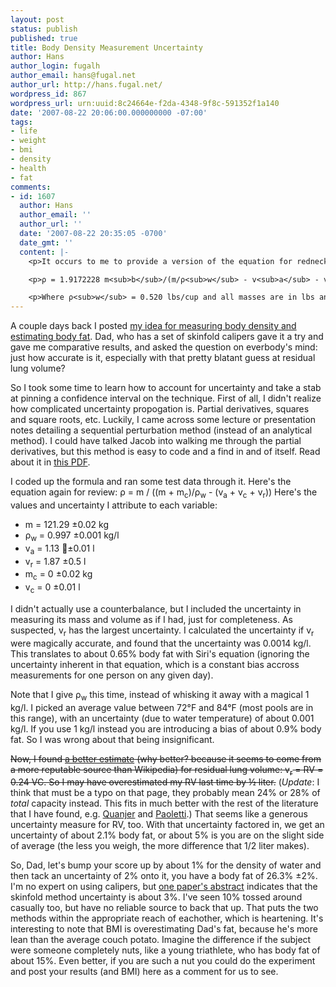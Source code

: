 ```yaml
---
layout: post
status: publish
published: true
title: Body Density Measurement Uncertainty
author: Hans
author_login: fugalh
author_email: hans@fugal.net
author_url: http://hans.fugal.net/
wordpress_id: 867
wordpress_url: urn:uuid:8c24664e-f2da-4348-9f8c-591352f1a140
date: '2007-08-22 20:06:00.000000000 -07:00'
tags:
- life
- weight
- bmi
- density
- health
- fat
comments:
- id: 1607
  author: Hans
  author_email: ''
  author_url: ''
  date: '2007-08-22 20:35:05 -0700'
  date_gmt: ''
  content: |-
    <p>It occurs to me to provide a version of the equation for rednecks (those of you still using nonmetric units): </p>

    <p>ρ = 1.9172228 m<sub>b</sub>/(m/ρ<sub>w</sub> - v<sub>a</sub> - v<sub>r</sub> - v<sub>c</sub>)</p>

    <p>Where ρ<sub>w</sub> = 0.520 lbs/cup and all masses are in lbs and all volumes are in cups. The result is still in kg/l.</p>
---
```

<p>A couple days back I posted <a href="http://hans.fugal.net/blog/2007/08/20/measure-your-body-density.html">my idea for measuring body density and estimating
body
fat</a>.
Dad, who has a set of skinfold calipers gave it a try and gave me comparative
results, and asked the question on everbody's mind: just how accurate is it,
especially with that pretty blatant guess at residual lung volume?</p>

<p>So I took some time to learn how to account for uncertainty and take a stab at
pinning a confidence interval on the technique. First of all, I didn't realize
how complicated uncertainty propogation is. Partial derivatives, squares and
square roots, etc. Luckily, I came across some lecture or presentation notes
detailing a sequential perturbation method (instead of an analytical method). I
could have talked Jacob into walking me through the partial derivatives, but
this method is easy to code and a find in and of itself. Read about it in <a href="http://web.cecs.pdx.edu/~gerry/class/ME449/lectures/pdf/uncertaintySlides_2up.pdf">this
PDF</a>.</p>

<p>I coded up the formula and ran some test data through it. Here's the equation
again for review: ρ = m / ((m + m<sub>c</sub>)/ρ<sub>w</sub> - (v<sub>a</sub> +
v<sub>c</sub> + v<sub>r</sub>)) Here's the values and uncertainty I attribute
to each variable: </p>

<ul>
<li>m = 121.29 ±0.02 kg</li>
<li>ρ<sub>w</sub> = 0.997 ±0.001 kg/l</li>
<li>v<sub>a</sub> = 1.13 ±ٍ0.01 l</li>
<li>v<sub>r</sub> = 1.87 ±0.5 l</li>
<li>m<sub>c</sub> = 0 ±0.02 kg</li>
<li>v<sub>c</sub> = 0 ±0.01 l</li>
</ul>

<p>I didn't actually use a counterbalance, but I included the uncertainty in
measuring its mass and volume as if I had, just for completeness. As suspected,
v<sub>r</sub> has the largest uncertainty. I calculated the uncertainty if
v<sub>r</sub> were magically accurate, and found that the uncertainty was
0.0014 kg/l. This translates to about 0.65% body fat with Siri's equation
(ignoring the uncertainty inherent in that equation, which is a constant bias
accross measurements for one person on any given day). </p>

<p>Note that I give ρ<sub>w</sub> this time, instead of whisking it away with a
magical 1 kg/l. I picked an average value between 72°F and 84°F (most pools are
in this range), with an uncertainty (due to water temperature) of about 0.001
kg/l. If you use 1 kg/l instead you are introducing a bias of about 0.9% body
fat. So I was wrong about that being insignificant.</p>

<p><s>Now, I found <a href="http://www-rohan.sdsu.edu/~ens304l/uww.htm">a better estimate</a>
(why better? because it seems to come from a more reputable source than
Wikipedia) for residual lung volume: v<sub>r</sub> = RV = 0.24 VC. So I may
have overestimated my RV last time by ½ liter.</s>
(<em>Update</em>: I think that must be a typo on that page, they probably mean 24% or 28% of <em>total</em> capacity instead. This fits in much better with the rest of the literature that I have found, e.g. <a href="http://www.erj.ersjournals.com/cgi/reprint/8/3/492">Quanjer</a> and <a href="http://www.chestjournal.org/cgi/content/abstract/102/4/1209">Paoletti</a>.) That seems like a generous
uncertainty measure for RV, too. With that uncertainty factored in, we get an
uncertainty of about 2.1% body fat, or about 5% is you are on the slight side of average (the less you weigh, the more difference that 1/2 liter makes).</p>

<p>So, Dad, let's bump your score up by about 1% for the density of water and then
tack an uncertainty of 2% onto it, you have a body fat of 26.3% ±2%. I'm no
expert on using calipers, but <a href="http://bjsm.bmj.com/cgi/content/abstract/40/3/208">one paper's
abstract</a> indicates that the
skinfold method uncertainty is about 3%. I've seen 10% tossed around casually
too, but have no reliable source to back that up. That puts the two methods
within the appropriate reach of eachother, which is heartening. It's
interesting to note that BMI is overestimating Dad's fat, because he's more
lean than the average couch potato. Imagine the difference if the subject were
someone completely nuts, like a young triathlete, who has body fat of about
15%. Even better, if you are such a nut you could do the experiment and post
your results (and BMI) here as a comment for us to see.</p>
